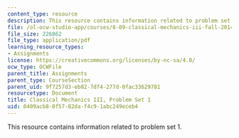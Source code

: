 ```yaml
---
content_type: resource
description: This resource contains information related to problem set 1.
file: /ol-ocw-studio-app/courses/8-09-classical-mechanics-iii-fall-2014/0409acb80f5782daf4c91abc249eceb4_MIT8_09F14_pset1.pdf
file_size: 226862
file_type: application/pdf
learning_resource_types:
- Assignments
license: https://creativecommons.org/licenses/by-nc-sa/4.0/
ocw_type: OCWFile
parent_title: Assignments
parent_type: CourseSection
parent_uid: 9f7257d3-eb82-7df4-277d-0fac33629781
resourcetype: Document
title: Classical Mechanics III, Problem Set 1
uid: 0409acb8-0f57-82da-f4c9-1abc249eceb4
---
```

This resource contains information related to problem set 1.